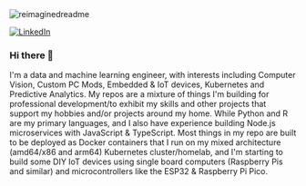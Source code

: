 
<img src="https://myreadme.vercel.app/api/embed/MarkhamLee?panels=userstatistics,toplanguages,commitgraph" alt="reimaginedreadme" />

<a href="https://www.linkedin.com/in/markhamlee/" target="_blank"><img src="https://img.shields.io/badge/LinkedIn-%230077B5.svg?&style=flat-square&logo=linkedin&logoColor=white" alt="LinkedIn"></a>


### Hi there 👋
I'm a data and machine learning engineer, with interests including Computer Vision, Custom PC Mods, Embedded & IoT devices, Kubernetes and Predictive Analytics. My repos are a mixture of things I'm building for professional development/to exhibit my skills and other projects that support my hobbies and/or projects around my home. While Python and R are my primary languages, and I also have experience building Node.js microservices with JavaScript & TypeScript. Most things in my repo are built to be deployed as Docker containers that I run on my mixed architecture (amd64/x86 and arm64) Kubernetes cluster/homelab, and I'm starting to build some DIY IoT devices using single board computers (Raspberry Pis and similar) and microcontrollers like the ESP32 & Raspberry Pi Pico.

<!--
**MarkhamLee/MarkhamLee** is a ✨ _special_ ✨ repository because its `README.md` (this file) appears on your GitHub profile.

Here are some ideas to get you started:

- 🔭 I’m currently working on ...
- 🌱 I’m currently learning ...
- 👯 I’m looking to collaborate on ...
- 🤔 I’m looking for help with ...
- 💬 Ask me about ...
- 📫 How to reach me: ...
- 😄 Pronouns: ...
- ⚡ Fun fact: ...
-->
